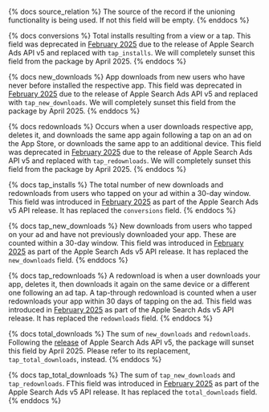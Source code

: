 {% docs source_relation %}
The source of the record if the unioning functionality is being used. If not this field will be empty.
{% enddocs %}

{% docs conversions %}
Total installs resulting from a view or a tap. This field was deprecated in [February 2025](https://fivetran.com/docs/changelog/2025/february-2025#applesearchads) due to the release of Apple Search Ads API v5 and replaced with `tap_installs`.  We will completely sunset this field from the package by April 2025.
{% enddocs %}

{% docs new_downloads %}
App downloads from new users who have never before installed the respective app. This field was deprecated in [February 2025](https://fivetran.com/docs/changelog/2025/february-2025#applesearchads) due to the release of Apple Search Ads API v5 and replaced with `tap_new_downloads`.  We will completely sunset this field from the package by April 2025.
{% enddocs %}

{% docs redownloads %}
Occurs when a user downloads respective app, deletes it, and downloads the same app again following a tap on an ad on the App Store, or downloads the same app to an additional device. This field was deprecated in [February 2025](https://fivetran.com/docs/changelog/2025/february-2025#applesearchads) due to the release of Apple Search Ads API v5 and replaced with `tap_redownloads`.  We will completely sunset this field from the package by April 2025.
{% enddocs %}

{% docs tap_installs %}
The total number of new downloads and redownloads from users who tapped on your ad within a 30-day window. This field was introduced in [February 2025](https://fivetran.com/docs/changelog/2025/february-2025#applesearchads) as part of the Apple Search Ads v5 API release. It has replaced the `conversions` field.
{% enddocs %}

{% docs tap_new_downloads %}
New downloads from users who tapped on your ad and have not previously downloaded your app. These are counted within a 30-day window. This field was introduced in [February 2025](https://fivetran.com/docs/changelog/2025/february-2025#applesearchads) as part of the Apple Search Ads v5 API release. It has replaced the `new_downloads` field.
{% enddocs %}

{% docs tap_redownloads %}
A redownload is when a user downloads your app, deletes it, then downloads it again on the same device or a different one following an ad tap. A tap-through redownload is counted when a user redownloads your app within 30 days of tapping on the ad. This field was introduced in [February 2025](https://fivetran.com/docs/changelog/2025/february-2025#applesearchads) as part of the Apple Search Ads v5 API release. It has replaced the `redownloads` field.
{% enddocs %}

{% docs total_downloads %}
The sum of `new_downloads` and `redownloads`. Following the [release](https://fivetran.com/docs/changelog/2025/february-2025#applesearchads) of Apple Search Ads API v5, the package will sunset this field by April 2025. Please refer to its replacement, `tap_total_downloads`, instead.
{% enddocs %}

{% docs tap_total_downloads %}
The sum of `tap_new_downloads` and `tap_redownloads`. FThis field was introduced in [February 2025](https://fivetran.com/docs/changelog/2025/february-2025#applesearchads) as part of the Apple Search Ads v5 API release. It has replaced the `total_downloads` field.
{% enddocs %}